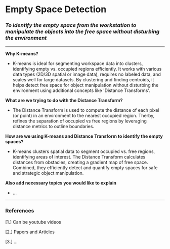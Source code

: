 # Empty Space Detection
### _To identify the empty space from the workstation to manipulate the objects into the free space without disturbing the environment_
---

**Why K-means?**

- K-means is ideal for segmenting workspace data into clusters, identifying empty vs. occupied regions efficiently. It works with various data types (2D/3D spatial or image data), requires no labeled data, and scales well for large datasets. By clustering and finding centroids, it helps detect free space for object manipulation without disturbing the environment using additional concepts like 'Distance Transforms'.

**What are we trying to do with the Distance Transform?**

- The Distance Transform is used to compute the distance of each pixel (or point) in an environment to the nearest occupied region. Therby, refines the separation of occupied vs free regions by leveraging distance metrics to outline boundaries.

**How are we using K-means and Distance Transform to identify the empty spaces?**

- K-means clusters spatial data to segment occupied vs. free regions, identifying areas of interest. The Distance Transform calculates distances from obstacles, creating a gradient map of free space. Combined, they efficiently detect and quantify empty spaces for safe and strategic object manipulation.

**Also add necessary topics you would like to explain**

- ...

---

### References

[1.] Can be youtube videos

[2.] Papers and Articles

[3.] ...
